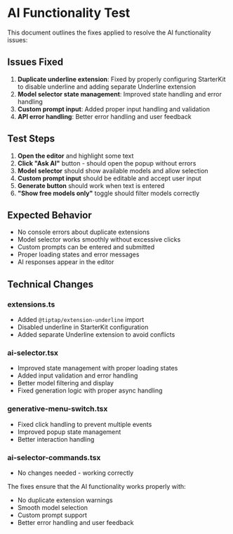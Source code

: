 # AI Functionality Test

This document outlines the fixes applied to resolve the AI functionality issues:

## Issues Fixed

1. **Duplicate underline extension**: Fixed by properly configuring StarterKit to disable underline and adding separate Underline extension
2. **Model selector state management**: Improved state handling and error handling
3. **Custom prompt input**: Added proper input handling and validation
4. **API error handling**: Better error handling and user feedback

## Test Steps

1. **Open the editor** and highlight some text
2. **Click "Ask AI"** button - should open the popup without errors
3. **Model selector** should show available models and allow selection
4. **Custom prompt input** should be editable and accept user input
5. **Generate button** should work when text is entered
6. **"Show free models only"** toggle should filter models correctly

## Expected Behavior

- No console errors about duplicate extensions
- Model selector works smoothly without excessive clicks
- Custom prompts can be entered and submitted
- Proper loading states and error messages
- AI responses appear in the editor

## Technical Changes

### extensions.ts
- Added `@tiptap/extension-underline` import
- Disabled underline in StarterKit configuration
- Added separate Underline extension to avoid conflicts

### ai-selector.tsx
- Improved state management with proper loading states
- Added input validation and error handling
- Better model filtering and display
- Fixed generation logic with proper async handling

### generative-menu-switch.tsx
- Fixed click handling to prevent multiple events
- Improved popup state management
- Better interaction handling

### ai-selector-commands.tsx
- No changes needed - working correctly

The fixes ensure that the AI functionality works properly with:
- No duplicate extension warnings
- Smooth model selection
- Custom prompt support
- Better error handling and user feedback
</contents>